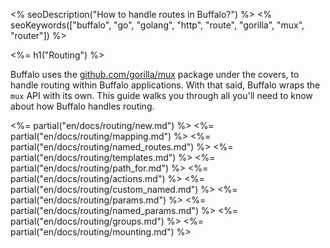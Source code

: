 <% seoDescription("How to handle routes in Buffalo?") %>
<% seoKeywords(["buffalo", "go", "golang", "http", "route", "gorilla", "mux", "router"]) %>

<%= h1("Routing") %>

Buffalo uses the [github.com/gorilla/mux](http://www.gorillatoolkit.org/pkg/mux) package under the covers, to handle routing within Buffalo applications. With that said, Buffalo wraps the `mux` API with its own. This guide walks you through all you'll need to know about how Buffalo handles routing.

<%= partial("en/docs/routing/new.md") %>
<%= partial("en/docs/routing/mapping.md") %>
<%= partial("en/docs/routing/named_routes.md") %>
<%= partial("en/docs/routing/templates.md") %>
<%= partial("en/docs/routing/path_for.md") %>
<%= partial("en/docs/routing/actions.md") %>
<%= partial("en/docs/routing/custom_named.md") %>
<%= partial("en/docs/routing/params.md") %>
<%= partial("en/docs/routing/named_params.md") %>
<%= partial("en/docs/routing/groups.md") %>
<%= partial("en/docs/routing/mounting.md") %>
